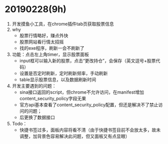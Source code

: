 # 20190228(9h)
1. 开发摸鱼小工具，在chrome插件tab页获取股票信息
1. why
    - 股票行情略好，赚点外快
    - 股票网站看行情太招摇
    - 找的exe程序，刷新一会不刷新了
1. 功能：点击左上角timer，显示股票面板
    - input框可以输入新的股票，点击“更改持仓”，会保存（英文逗号+股票代码）
    - 设置是否定时刷新，定时刷新频率，手动刷新
    - table显示股票信息，以及数据刷新时间
1. 开发主要遇到的问题：
    - sina接口返回的script，但chrome不允许访问，在manifest增加content_security_policy字段无果
    - 官方api基本查看了content_security_policy配置，但还是解决不了禁止访问的问题；
    - 后更换了数据接口
1. Todo：
    - 快捷书签过多，面板内容将看不清（由于快捷书签目前不会放太多，故未调整，加背景色容易解决此问题，但又面板又有点显眼）
